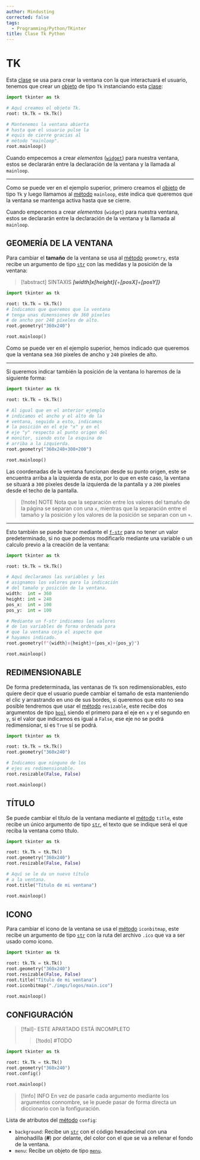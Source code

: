 ```yaml
---
author: Mindusting
corrected: false
tags:
  - Programming/Python/TKinter
title: Clase Tk Python
---
```


# TK

Esta [clase](../py_class.md) se usa para crear la ventana con la que interactuará el usuario, tenemos que crear un [objeto](../py_class.md) de tipo `Tk` instanciando esta [clase](../py_class.md):

```python
import tkinter as tk

# Aquí creamos el objeto Tk.
root: tk.Tk = tk.Tk()

# Mantenemos la ventana abierta
# hasta que el usuario pulse la
# equis de cierre gracias al
# método "mainloop".
root.mainloop()
```

Cuando empecemos a crear *elementos* ([`widget`](./py_tk.md#WIDGETS)) para nuestra ventana, estos se declararán entre la declaración de la ventana y la llamada al `mainloop`.

---

Como se puede ver en el ejemplo superior, primero creamos el [objeto](../py_class.md) de tipo `Tk` y luego llamamos al [método](../class/py_method.md) `mainloop`, este indica que queremos que la ventana se mantenga activa hasta que se cierre.

Cuando empecemos a crear *elementos* (`widget`) para nuestra ventana, estos se declararán entre la declaración de la ventana y la llamada al `mainloop`.

## GEOMERÍA DE LA VENTANA

Para cambiar el **tamaño** de la ventana se usa al [método](../class/py_method.md) `geometry`, esta recibe un argumento de tipo [`str`](../py_str.md) con las medidas y la posición de la ventana:

> [!abstract] SINTAXIS
> ***\[width\]***x***\[height\]\{***+***\[posX\]***+***\[posY\]\}***

```python
import tkinter as tk

root: tk.Tk = tk.Tk()
# Indicamos que queremos que la ventana
# tenga unas dimensiones de 360 píxeles
# de ancho por 240 píxeles de alto.
root.geometry("360x240")

root.mainloop()
```

Como se puede ver en el ejemplo superior, hemos indicado que queremos que la ventana sea `360` pixeles de ancho y `240` pixeles de alto.

---

Si queremos indicar también la posición de la ventana lo haremos de la siguiente forma:

```python
import tkinter as tk

root: tk.Tk = tk.Tk()

# Al igual que en el anterior ejemplo
# indicamos el ancho y el alto de la
# ventana, seguido a esto, indicamos
# la posición en el eje "x" y en el
# eje "y" respecto al punto origen del
# monitor, siendo este la esquina de
# arriba a la izquierda.
root.geometry("360x240+300+200")

root.mainloop()
```

Las coordenadas de la ventana funcionan desde su punto origen, este se encuentra arriba a la izquierda de esta, por lo que en este caso, la ventana se situará a `300` pixeles desde la izquierda de la pantalla y a `200` pixeles desde el techo de la pantalla.

> [!note] NOTE
> Nota que la separación entre los valores del tamaño de la página se separan con una `x`, mientras que la separación entre el tamaño y la posición y los valores de la posición se separan con un `+`.

---

Esto también se puede hacer mediante el [`f-str`](../py_str.md#F-STRING) para no tener un valor predeterminado, si no que podemos modificarlo mediante una variable o un calculo previo a la creación de la ventana:

```python
import tkinter as tk

root: tk.Tk = tk.Tk()

# Aquí declaramos las variables y les
# asignamos los valores para la indicación
# del tamaño y posición de la ventana.
width:  int = 360
height: int = 240
pos_x:  int = 100
pos_y:  int = 100

# Mediante un f-str indicamos los valores
# de las variables de forma ordenada para
# que la ventana coja el aspecto que
# hayamos indicado.
root.geometry(f"{width}x{height}+{pos_x}+{pos_y}")

root.mainloop()
```

## REDIMENSIONABLE

De forma predeterminada, las ventanas de `Tk` son redimensionables, esto quiere decir que el usuario puede cambiar el tamaño de esta manteniendo el clic y arrastrando en uno de sus bordes, si queremos que esto no sea posible tendremos que usar el [método](../class/py_method.md) `resizable`, este recibe dos argumentos de tipo [`bool`](../py_bool.md) siendo el primero para el eje en `x` y el segundo en `y`, si el valor que indicamos es igual a `False`, ese eje no se podrá redimensionar, si es `True` sí se podrá.

```python
import tkinter as tk

root: tk.Tk = tk.Tk()
root.geometry("360x240")

# Indicamos que ninguno de los
# ejes es redimensionable.
root.resizable(False, False)

root.mainloop()
```

## TÍTULO

Se puede cambiar el título de la ventana mediante el [método](../class/py_method.md) `title`, este recibe un único argumento de tipo [`str`](../py_str.md), el texto que se indique será el que reciba la ventana como título.

```python
import tkinter as tk

root: tk.Tk = tk.Tk()
root.geometry("360x240")
root.resizable(False, False)

# Aquí se le da un nuevo título
# a la ventana.
root.title("Título de mi ventana")

root.mainloop()
```

## ICONO

Para cambiar el icono de la ventana se usa el [método](../class/py_method.md) `iconbitmap`, este recibe un argumento de tipo [`str`](../py_str.md) con la ruta del archivo `.ico` que va a ser usado como icono.

```python
import tkinter as tk

root: tk.Tk = tk.Tk()
root.geometry("360x240")
root.resizable(False, False)
root.title("Título de mi ventana")
root.iconbitmap("./imgs/logos/main.ico")

root.mainloop()
```

## CONFIGURACIÓN

> [!fail]- ESTE APARTADO ESTÁ INCOMPLETO
> > [!todo] #TODO

```python
import tkinter as tk

root: tk.Tk = tk.Tk()
root.geometry("360x240")
root.config()

root.mainloop()
```

> [!info] INFO
> En vez de pasarle cada argumento mediante los argumentos connombre, se le puede pasar de forma directa un diccionario con la fonfiguración.

Lista de atributos del [método](../class/py_method.md) `config`:
- `background`: Recibe un [`str`](../py_str.md) con el código hexadecimal con una almohadilla (***\#***) por delante, del color con el que se va a rellenar el fondo de la ventana.
- `menu`: Recibe un objeto de tipo [`menu`](./py_tk_menu.md).
